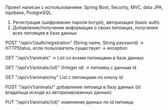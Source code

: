 Проект написан с использованием: Spring Boot, Security, MVC, data JPA, liquibase, PostgreSQL.

1. Регистрация (шифрование пароля bcrypt), авторизация (basic auth).
2. Добавление/получение информации о своих питомцах, получение всех питомцев в базе данных


POST "/api/v1/auth/registration" (String name, String password) -> HTTPStatus, если пользователь существует -> exception

GET "/api/v1/animals" -> List со всеми питомцами в базе данных

GET "/api/v1/animals/{id}" (Integer id) -> питомец с данным id

GET "/api/v1/animals/my" List с питомцами по ключу id

POST "/api/v1/animals/" добавление питомца в базу данных (id владельца исходя из авторизированных данных)

PUT "/api/v1/animals/{id}" изменение данных по id питомца
